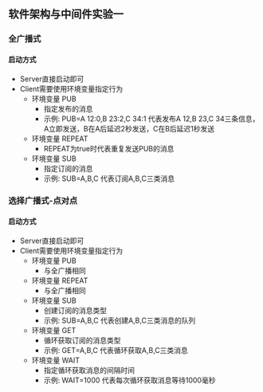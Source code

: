 ## 软件架构与中间件实验一

### 全广播式
#### 启动方式
- Server直接启动即可
- Client需要使用环境变量指定行为
  - 环境变量 PUB
    - 指定发布的消息
    - 示例: PUB=A 12:0,B 23:2,C 34:1 代表发布A 12,B 23,C 34三条信息，A立即发送，B在A后延迟2秒发送，C在B后延迟1秒发送
  - 环境变量 REPEAT
      - REPEAT为true时代表重复发送PUB的消息
  - 环境变量 SUB
    - 指定订阅的消息
    - 示例: SUB=A,B,C 代表订阅A,B,C三类消息

### 选择广播式-点对点
#### 启动方式
- Server直接启动即可
- Client需要使用环境变量指定行为
  - 环境变量 PUB
    - 与全广播相同
  - 环境变量 REPEAT
    - 与全广播相同
  - 环境变量 SUB
    - 创建订阅的消息类型
    - 示例: SUB=A,B,C 代表创建A,B,C三类消息的队列
  - 环境变量 GET
    - 循环获取订阅的消息类型
    - 示例: GET=A,B,C 代表循环获取A,B,C三类消息
  - 环境变量 WAIT
    - 指定循环获取消息的间隔时间
    - 示例: WAIT=1000 代表每次循环获取消息等待1000毫秒